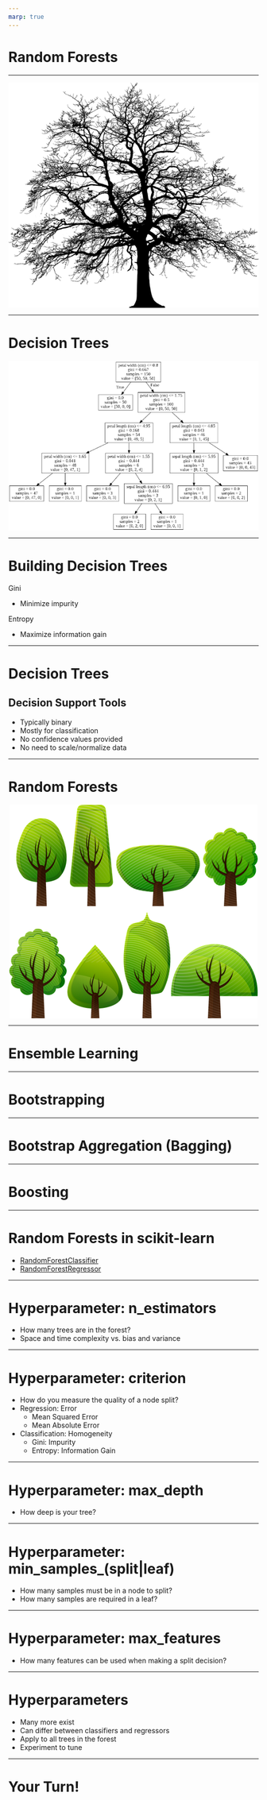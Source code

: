 ```yaml
---
marp: true
---
```


<style>
img[alt~="center"] {
  display: block;
  margin: 0 auto;
}
</style>

# Random Forests

<!--
In this unit, we are going to talk about random forests. Random forests build upon a concept called decision trees. 

-->

---

![center](res/tree.png)

<!--
Let's take a moment to see how a decision tree works. The idea is to then take many trees and create a forest. 

Image Details:
* [tree.png](https://pixabay.com/vectors/tree-silhouette-winter-plant-3979965/): Pixabay License

-->

---

# Decision Trees

![center](res/decision-tree.png)

<!--

Let's start by taking a look at a decision tree. This particular example is a tree predicting iris species from the iris dataset. In each box we have the feature we're testing, the gini impurity score (which we'll talk more about in a bit), the number of samples at that node, and an array called value whose entries correspond to classification into one of the three different species of iris flower. 

Recall that in the iris dataset there are four features, namely, petal width, petal length, sepal width, and sepal length. The target variable is a categorical variable representing three different species of iris flower. The dataset contains 150 total samples, and there are 50 samples of each species. 

Decision trees have a single root node and a variable depth number of intermediate nodes, ending in many leaf nodes. A decision is made by comparing one of our features to some derived value at the node and then following a path based on the comparison. The leaf node that you arrive at is your "decision".

For example, our root node is petal width. We first ask "is the petal width less than .8cm?" For 50 of our samples the answer is "yes" and all those samples are of species #1 For the rest of our 100 samples, the answer is "no," and we still don't have a good sense of how to identify species #2 or #3. For the remaining samples, we ask "is the petal width less than 1.75cm?" We see that the answer is "yes" for a total of 54 samples, where 49 of those are of species #2 and 5 are of species #3. We also see that the answer is "no" for a total of 46 samples, where 1 of those samples is of species #2 and 45 of them are species #3. Continuing in this way we get our entire decision tree. 

Now, the final tree in this form is our trained model. If we were to get a new sample of iris flower, we would use the tree to classify the sample. We'd start at the root node and follow each question until we hit a leaf node. Each of the leaf nodes contains a final classification. For example, if at the root node we answer "yes," then we would classify our new sample a species #1. 

But this just seems like a series of if/then statements? How is this machine learning?? 

Well... we need to "learn" things like which feature is most appropriate for the root node (i.e. which one is most important and should go at the top?). In general, the order in which we examine the features is important. Furthermore, we need to learn the parameters for the cutoff values at each node. For example, at the root node the cutoff we use for testing a new sample is .8cm, and this is a learned parameter. 

One last thing to note. Notice that we test petal width several times at different levels and with different cutoffs. There is no assumption that each feature will be tested exactly one time, and the cutoff values can change depending on where you are in the tree. In this example, we tested petal width at the root node with a cutoff of .8cm, we also tested petal width in level one with a cutoff of 1.75cm. In other words, for the samples with petal width greater than .8, we then ask "well it's bigger than .8cm, but is it still smaller than 1.75cm?" 

Image Details:
* [decision-tree.png](http://www.google.com): Copyright Google

-->

---

# Building Decision Trees

Gini

* Minimize impurity


Entropy

* Maximize information gain

<!--
To choose the cutoff that we split on, we typically use Gini impurity or entropy. The Gini impurity measures the chance that you'll misclassify a random element in the dataset at this decision point. The smaller the Gini score, the better. The best Gini score is 0. Let's look back at the decision tree example with the iris dataset. We see that in the first level after the root node every datapoint in the training set with petal width less than .8cm was of type #1. At this leaf, we have a Gini value of 0. 

Another approach is to use the entropy to maximize information gained at each node.  

-->

---

# Decision Trees

## Decision Support Tools

* Typically binary
* Mostly for classification
* No confidence values provided
* No need to scale/normalize data

<!--
Here are a few other highlights about decision trees.

Typically decision trees have two paths that can be taken at any node (binary tree).

Decision trees are most often used for classification purposes. They can be used for regression, but
are usually less effective than other regression tools. 

Unlike other classification algorithms, decision trees don't provide a list of labels and the a
numeric confidence in the applicability of each label. Instead, we receive a single final decision.

Decision trees are not sensitive to features having different ranges of values. Most machine
learning algorithms benefit from scaling and/or normalizing data, but decision trees are an
exception.

-->

---

# Random Forests

![center](res/forest.png)

<!--
Let's now move on to random forests. A decision tree is a single set of comparisons that are made to come to a single classification decision. A random forest is a collection of two or more decision trees (hence the name "forest") built with your training data. Each tree is consulted when a prediction is being made. The majority classification across all trees is the final classification decision made by the random forest.

Image Details:
* [forest.png](https://pixabay.com/vectors/deciduous-trees-forest-trees-154168/): Pixabay License

-->

---

# Ensemble Learning 

<!--
This is our first foray into "ensemble learning." Ensemble learning is a technique in which multiple learners are trained on the training data and their results are aggregated in some way. This aggregation is typically one of majority vote (mode) for classification, and mean or median for regression.

-->

---

# Bootstrapping 

<!--
You might be asking how training multiple trees with the same dataset would be much better than simply training on a single tree. Typically, you don't actually train every tree in a random forest with the same full dataset. Instead, each tree is trained with a sample of the data from the dataset. This sampling is called bootstrapping.

For each tree in the forest, a random set of data is chosen for training. The samples can overlap. This is considered sampling "with replacement."

You can also choose to train every tree with the entire dataset. In this case, you get variation in trees based on their random starting points.

-->

---

# Bootstrap Aggregation (Bagging) 

<!--
A specific form of bootstrapping that you'll hear about in machine learning is "bootstrap aggregation." This term is often shortened to "bagging."

Bagging is a form of bootstrapping that creates multiple full-sized copies of your training dataset with slightly different data.

For example, say you have a dataset with 1000 items in it and you want a random forest with 5 trees in it. If you bag the data, 5 datasets of size 1000 will be created by randomly sampling your original dataset with replacement. Since we replace items in the original dataset there will likely be duplicates in each generated dataset. This allows each tree to have a slightly different view of the data.

Note that after the datasets are made, trees can be built and used in parallel. 

-->

---

# Boosting 

<!--
While we are on the topic of ensemble learning techniques, let's take a moment to talk about another popular technique: boosting. Boosting is a technique that consists of training a model, determining which types of predictions it performed poorly on, and then training a subsequent model to focus more on the predictions that the model before it got wrong. You can think of it as an assembly line where each worker has a specialty.

The downside of boosting is that it has to be done sequentially.

-->

---

# Random Forests in scikit-learn

* [RandomForestClassifier](https://scikit-learn.org/stable/modules/generated/sklearn.ensemble.RandomForestClassifier.html)
* [RandomForestRegressor](https://scikit-learn.org/stable/modules/generated/sklearn.ensemble.RandomForestRegressor.html)

<!--
The scikit-learn library provides a couple of random forest implementations, one for classification and one for regression. The two implementations share many hyperparameters, but not all. We'll spend the next few slides highlighting some of the hyperparameters.

-->

---

# Hyperparameter: n_estimators

* How many trees are in the forest?
* Space and time complexity vs. bias and variance

<!--
One of the most useful hyperparameters is `n_estimators`. This parameter sets the number of trees that will be in the forest. As you increase the number of trees, you should expect that the bias in your model to be reduced. This comes at the cost of more resources being needed for training.

If you are training in parallel, then you'll have as many copies of your dataset as you do trees. If you are training serially, then the time to train will increase linearly with the number of trees.

Can more trees ever be a bad thing? Probably not, though there will be diminishing returns as the number of trees grows too much.

How do you choose the best number? Experimentation. Play with different settings and compare training time and model scores until you find a value that seems to be fast and "good" enough for your use case.

-->

---

# Hyperparameter: criterion

* How do you measure the quality of a node split?
* Regression: Error
  * Mean Squared Error
  * Mean Absolute Error
* Classification: Homogeneity
  * Gini: Impurity
  * Entropy: Information Gain

<!--
Another parameter that is shared, but different, across implementation is `criterion`. This is the measure that will be used to determine the quality of a split decision at a given node.

For regression, the options are mean squared error, MSE, or mean absolute error, MAE. Remember from our model quality discussions that MSE penalizes outliers much more than MAE.

For classification, we can choose to either use Gini, which is an impurity measurement, or entropy, which is a measure of information gain. 

-->

---

# Hyperparameter: max_depth

* How deep is your tree?

<!--
By default every decision tree in the random forest will split until every leaf node is as pure as it can be. This can lead to overfitting. You can prevent this by setting a max depth on the tree.

Can you think of how this parameter might be harmful?

What if the tree isn't well balanced and you end up with larger sets of data on one branch of the tree? If you put an artificial depth cap on your tree, then the overpopulated branch might not have very pure leaves.

Let's look at another hyperparameter that can help prevent overfitting without having to worry about balance.

-->

---

# Hyperparameter: min_samples_(split|leaf)

* How many samples must be in a node to split?
* How many samples are required in a leaf?

<!--
These two hyperparameters are very related.

`min_samples_split` asks how many samples are required in a node for you to be able to split it. Any value greater than one is allowed, with the default being two.

`min_samples_leaf` tells us the minimum number of samples needed to form a leaf node. The default is one, which is very specific.

You should be able to see how these are related, and how they can cancel each other out. If I say that `min_samples_leaf` is two instead of one, then I've effectively set `min_samples_split` to at least four because I need four samples in a parent node to make two leaf nodes each with two samples.

The nice thing about these hyperparameters are that they work well with unbalanced trees, unlike `max_depth`.

How do you pick a value for these parameters? Trial and error, like most hyperparameters.

-->

---

# Hyperparameter: max_features

* How many features can be used when making a split decision?

<!--
By default, a decision tree in a random forest will attempt to use all features in determining the best split for a node. If you have a lot of features this might be computationally expensive or even lead to some overfitting. You can limit the number of features used in any decision so that only the most significant features are used at each node.

-->

---

# Hyperparameters

* Many more exist
* Can differ between classifiers and regressors
* Apply to all trees in the forest
* Experiment to tune

<!--
We've just talked through a small sample of hyperparameters that are available for random forests, but many more exist. Note that there are some differences in what parameters you can tweak between regressors and classifiers. Also, any parameters you set will apply to all trees in a forest. And finally, the best way to find the best parameters is to experiment with many different options and find which perform
best for your data.

-->

---

# Your Turn!

<!--
Now let's have a look at the lab. 
-->
